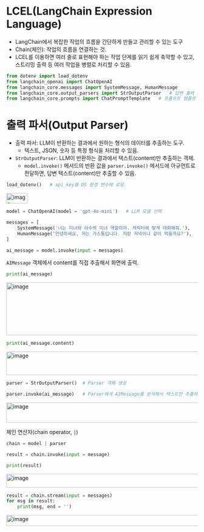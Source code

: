 # LCEL(LangChain Expression Language)

- LangChain에서 복잡한 작업의 흐름을 간단하게 만들고 관리할 수 있는 도구
- Chain(체인): 작업의 흐름을 연결하는 것.
- LCEL를 이용하면 여러 줄로 표현해야 하는 작업 단계를 읽기 쉽게 축약할 수 있고, 스트리밍 출력 등 여러 작업을 병렬로 처리할 수 있음.



```python
from dotenv import load_dotenv
from langchain_openai import ChatOpenAI
from langchain_core.messages import SystemMessage, HumanMessage
from langchain_core.output_parsers import StrOutputParser   # 답변 출력
from langchain_core.prompts import ChatPromptTemplate   # 프롬프트 템플릿
```

# 출력 파서(Output Parser)

- 출력 파서: LLM이 반환하는 결과에서 원하는 형식의 데이터를 추출하는 도구.
    - 텍스트, JSON, 숫자 등 특정 형식을 처리할 수 있음.
- `StrOutputParser`: LLM이 반환하는 결과에서 텍스트(content)만 추출하는 객체.
    - `model.invoke()` 메서드의 반환 값을 `parser.invoke()` 메서드에 아규먼트로 전달하면, 답변 텍스트(content)만 추출할 수 있음.


 
```python
load_dotenv()   # api_key를 OS 환경 변수에 로딩.
```
<img width="56" height="27" alt="image" src="https://github.com/user-attachments/assets/b5d431c0-d18c-4d50-ab1a-4704f85f2e3c" />

```python
model = ChatOpenAI(model = 'gpt-4o-mini')   # LLM 모델 선택
```
```python
messages = [
    SystemMessage('너는 미녀와 야수의 미녀 역할이야. 캐릭터에 맞게 대화해줘.'),    # 인공지능에게 역할 부여
    HumanMessage('안녕하세요, 저는 가스통입니다. 저랑 저녁이나 같이 먹을까요?'),
]
```
```python
ai_message = model.invoke(input = messages)
```

`AIMessage` 객체에서 content를 직접 추출해서 화면에 출력.


```python
print(ai_message)
```
<img width="1472" height="139" alt="image" src="https://github.com/user-attachments/assets/6e7ee9a5-38ba-493b-94c3-537cb8645450" />

```python
print(ai_message.content)
```
<img width="1485" height="62" alt="image" src="https://github.com/user-attachments/assets/60d48ae8-437b-4440-8c7d-4397f685fdbc" />

```python
parser = StrOutputParser()  # Parser 객체 생성
```
```python
parser.invoke(ai_message)   # Parser에게 AIMessage를 분석해서 텍스트만 추출하고 리턴. (답변만 추출 가능)
```
<img width="1480" height="53" alt="image" src="https://github.com/user-attachments/assets/42248f89-2229-4fa6-b46b-8355a3928c27" />



체인 연산자(chain operator, `|`)


```python
chain = model | parser
```
```python
result = chain.invoke(input = message)
```
```python
print(result)
```
<img width="1350" height="36" alt="image" src="https://github.com/user-attachments/assets/faee2de4-c905-4e14-8000-9a2ba69c6a81" />

```python
result = chain.stream(input = messages)
for msg in result:
    print(msg, end = '')
```
<img width="1250" height="29" alt="image" src="https://github.com/user-attachments/assets/a3d53b8a-c193-4264-aa4b-2a6f6625c0b5" />

